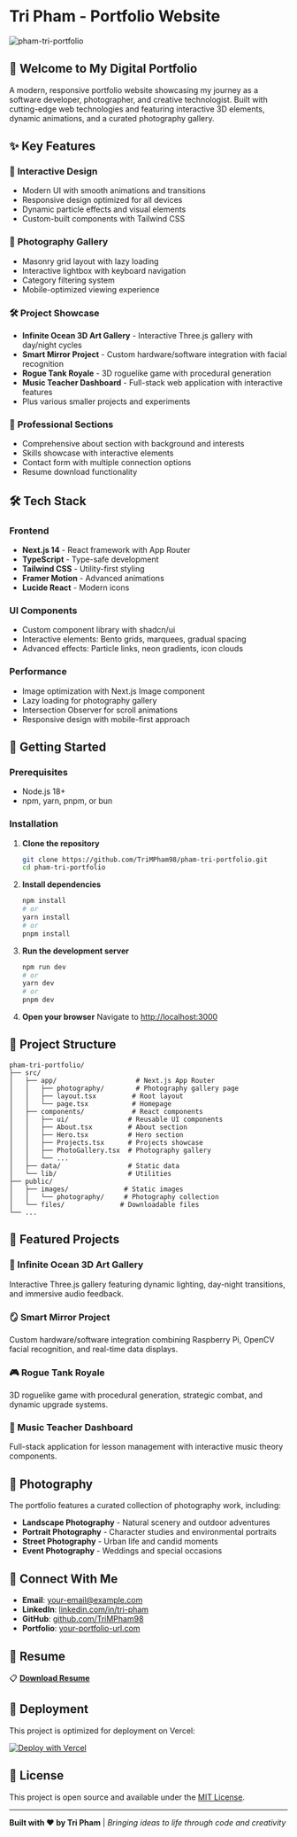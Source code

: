 # Tri Pham - Portfolio Website

![pham-tri-portfolio](https://github.com/user-attachments/assets/919ba40c-a460-43af-a810-8ea6f48eb6c5)

## 🚀 Welcome to My Digital Portfolio

A modern, responsive portfolio website showcasing my journey as a software developer, photographer, and creative technologist. Built with cutting-edge web technologies and featuring interactive 3D elements, dynamic animations, and a curated photography gallery.

## ✨ Key Features

### 🎨 **Interactive Design**

- Modern UI with smooth animations and transitions
- Responsive design optimized for all devices
- Dynamic particle effects and visual elements
- Custom-built components with Tailwind CSS

### 📸 **Photography Gallery**

- Masonry grid layout with lazy loading
- Interactive lightbox with keyboard navigation
- Category filtering system
- Mobile-optimized viewing experience

### 🛠️ **Project Showcase**

- **Infinite Ocean 3D Art Gallery** - Interactive Three.js gallery with day/night cycles
- **Smart Mirror Project** - Custom hardware/software integration with facial recognition
- **Rogue Tank Royale** - 3D roguelike game with procedural generation
- **Music Teacher Dashboard** - Full-stack web application with interactive features
- Plus various smaller projects and experiments

### 🎯 **Professional Sections**

- Comprehensive about section with background and interests
- Skills showcase with interactive elements
- Contact form with multiple connection options
- Resume download functionality

## 🛠️ Tech Stack

### **Frontend**

- **Next.js 14** - React framework with App Router
- **TypeScript** - Type-safe development
- **Tailwind CSS** - Utility-first styling
- **Framer Motion** - Advanced animations
- **Lucide React** - Modern icons

### **UI Components**

- Custom component library with shadcn/ui
- Interactive elements: Bento grids, marquees, gradual spacing
- Advanced effects: Particle links, neon gradients, icon clouds

### **Performance**

- Image optimization with Next.js Image component
- Lazy loading for photography gallery
- Intersection Observer for scroll animations
- Responsive design with mobile-first approach

## 🚀 Getting Started

### Prerequisites

- Node.js 18+
- npm, yarn, pnpm, or bun

### Installation

1. **Clone the repository**

   ```bash
   git clone https://github.com/TriMPham98/pham-tri-portfolio.git
   cd pham-tri-portfolio
   ```

2. **Install dependencies**

   ```bash
   npm install
   # or
   yarn install
   # or
   pnpm install
   ```

3. **Run the development server**

   ```bash
   npm run dev
   # or
   yarn dev
   # or
   pnpm dev
   ```

4. **Open your browser**
   Navigate to [http://localhost:3000](http://localhost:3000)

## 📁 Project Structure

```
pham-tri-portfolio/
├── src/
│   ├── app/                    # Next.js App Router
│   │   ├── photography/        # Photography gallery page
│   │   ├── layout.tsx         # Root layout
│   │   └── page.tsx           # Homepage
│   ├── components/            # React components
│   │   ├── ui/               # Reusable UI components
│   │   ├── About.tsx         # About section
│   │   ├── Hero.tsx          # Hero section
│   │   ├── Projects.tsx      # Projects showcase
│   │   ├── PhotoGallery.tsx  # Photography gallery
│   │   └── ...
│   ├── data/                 # Static data
│   └── lib/                  # Utilities
├── public/
│   ├── images/              # Static images
│   │   └── photography/     # Photography collection
│   └── files/              # Downloadable files
└── ...
```

## 🎨 Featured Projects

### 🌊 Infinite Ocean 3D Art Gallery

Interactive Three.js gallery featuring dynamic lighting, day-night transitions, and immersive audio feedback.

### 🪞 Smart Mirror Project

Custom hardware/software integration combining Raspberry Pi, OpenCV facial recognition, and real-time data displays.

### 🎮 Rogue Tank Royale

3D roguelike game with procedural generation, strategic combat, and dynamic upgrade systems.

### 🎵 Music Teacher Dashboard

Full-stack application for lesson management with interactive music theory components.

## 📸 Photography

The portfolio features a curated collection of photography work, including:

- **Landscape Photography** - Natural scenery and outdoor adventures
- **Portrait Photography** - Character studies and environmental portraits
- **Street Photography** - Urban life and candid moments
- **Event Photography** - Weddings and special occasions

## 🤝 Connect With Me

- **Email**: [your-email@example.com](mailto:your-email@example.com)
- **LinkedIn**: [linkedin.com/in/tri-pham](https://linkedin.com/in/tri-pham)
- **GitHub**: [github.com/TriMPham98](https://github.com/TriMPham98)
- **Portfolio**: [your-portfolio-url.com](https://your-portfolio-url.com)

## 📄 Resume

📋 **[Download Resume](./public/files/TriPhamResume2025.pdf)**

## 🚀 Deployment

This project is optimized for deployment on Vercel:

[![Deploy with Vercel](https://vercel.com/button)](https://vercel.com/new/clone?repository-url=https://github.com/TriMPham98/pham-tri-portfolio)

## 📝 License

This project is open source and available under the [MIT License](LICENSE).

---

**Built with ❤️ by Tri Pham** | _Bringing ideas to life through code and creativity_
